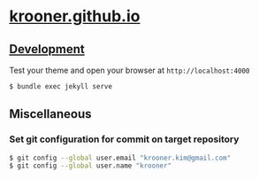 # [krooner.github.io](https://krooner.github.io)

## [Development](https://github.com/just-the-docs/just-the-docs#development)

Test your theme and open your browser at `http://localhost:4000`

```zsh
$ bundle exec jekyll serve
```

## Miscellaneous

### Set git configuration for commit on target repository

```zsh
$ git config --global user.email "krooner.kim@gmail.com"
$ git config --global user.name "krooner"
```
